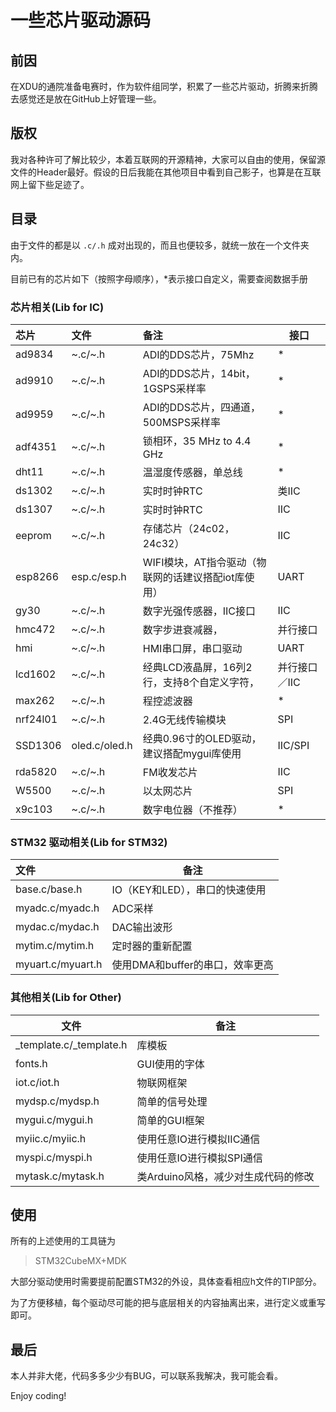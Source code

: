 # 一些芯片驱动源码

## 前因

在XDU的通院准备电赛时，作为软件组同学，积累了一些芯片驱动，折腾来折腾去感觉还是放在GitHub上好管理一些。

## 版权

我对各种许可了解比较少，本着互联网的开源精神，大家可以自由的使用，保留源文件的Header最好。假设的日后我能在其他项目中看到自己影子，也算是在互联网上留下些足迹了。

## 目录

由于文件的都是以 `.c/.h` 成对出现的，而且也便较多，就统一放在一个文件夹内。

目前已有的芯片如下（按照字母顺序），*表示接口自定义，需要查阅数据手册

### 芯片相关(Lib for IC)

| 芯片     | 文件          | 备注                                                | 接口          |
| :------- | :------------ | :-------------------------------------------------- | ------------- |
| ad9834   | \~.c/\~.h       | ADI的DDS芯片，75Mhz                                 | *             |
| ad9910   | \~.c/\~.h       | ADI的DDS芯片，14bit，1GSPS采样率                    | *             |
| ad9959   | \~.c/\~.h       | ADI的DDS芯片，四通道，500MSPS采样率                 | *             |
| adf4351  | \~.c/\~.h       | 锁相环，35 MHz to 4.4 GHz                           | *             |
| dht11    | \~.c/\~.h       | 温湿度传感器，单总线                                | *             |
| ds1302   | \~.c/\~.h       | 实时时钟RTC                                         | 类IIC         |
| ds1307   | \~.c/\~.h       | 实时时钟RTC                                         | IIC           |
| eeprom   | \~.c/\~.h       | 存储芯片（24c02，24c32）                            | IIC           |
| esp8266  | esp.c/esp.h     | WIFI模块，AT指令驱动（物联网的话建议搭配iot库使用）   | UART          |
| gy30     | \~.c/\~.h       | 数字光强传感器，IIC接口                             | IIC           |
| hmc472   | \~.c/\~.h       | 数字步进衰减器，                                    | 并行接口      |
| hmi      | \~.c/\~.h       | HMI串口屏，串口驱动                                 | UART          |
| lcd1602  | \~.c/\~.h       | 经典LCD液晶屏，16列2行，支持8个自定义字符，         | 并行接口／IIC |
| max262   | \~.c/\~.h       | 程控滤波器                                          | *             |
| nrf24l01 | \~.c/\~.h       | 2.4G无线传输模块                                    | SPI           |
| SSD1306  | oled.c/oled.h | 经典0.96寸的OLED驱动，建议搭配mygui库使用           | IIC/SPI       |
| rda5820  | \~.c/\~.h       | FM收发芯片                                          | IIC           |
| W5500    | \~.c/\~.h       | 以太网芯片                                          | SPI           |
| x9c103   | \~.c/\~.h       | 数字电位器（不推荐）                                | *             |

### STM32 驱动相关(Lib for STM32)

| 文件              | 备注                            |
| :---------------- | ------------------------------- |
| base.c/base.h     | IO（KEY和LED），串口的快速使用  |
| myadc.c/myadc.h   | ADC采样                         |
| mydac.c/mydac.h   | DAC输出波形                     |
| mytim.c/mytim.h   | 定时器的重新配置                |
| myuart.c/myuart.h | 使用DMA和buffer的串口，效率更高 |

### 其他相关(Lib for Other)

| 文件            | 备注                      |
| --------------- | ------------------------- |
| _template.c/_template.h         | 库模板              |
| fonts.h         | GUI使用的字体              |
| iot.c/iot.h     | 物联网框架                |
| mydsp.c/mydsp.h | 简单的信号处理            |
| mygui.c/mygui.h | 简单的GUI框架             |
| myiic.c/myiic.h | 使用任意IO进行模拟IIC通信 |
| myspi.c/myspi.h | 使用任意IO进行模拟SPI通信 |
| mytask.c/mytask.h | 类Arduino风格，减少对生成代码的修改 |

## 使用

所有的上述使用的工具链为

> STM32CubeMX+MDK

大部分驱动使用时需要提前配置STM32的外设，具体查看相应h文件的TIP部分。

为了方便移植，每个驱动尽可能的把与底层相关的内容抽离出来，进行定义或重写即可。

## 最后

本人并非大佬，代码多多少少有BUG，可以联系我解决，我可能会看。

Enjoy coding!
